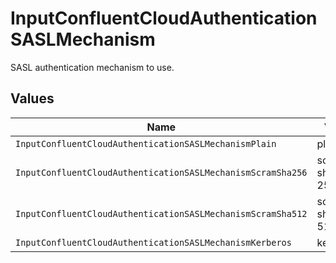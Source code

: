 # InputConfluentCloudAuthenticationSASLMechanism

SASL authentication mechanism to use.


## Values

| Name                                                        | Value                                                       |
| ----------------------------------------------------------- | ----------------------------------------------------------- |
| `InputConfluentCloudAuthenticationSASLMechanismPlain`       | plain                                                       |
| `InputConfluentCloudAuthenticationSASLMechanismScramSha256` | scram-sha-256                                               |
| `InputConfluentCloudAuthenticationSASLMechanismScramSha512` | scram-sha-512                                               |
| `InputConfluentCloudAuthenticationSASLMechanismKerberos`    | kerberos                                                    |